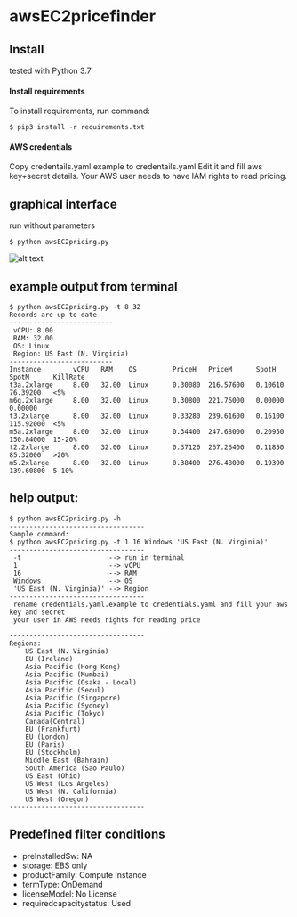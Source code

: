 # awsEC2pricefinder

## Install
tested with Python 3.7

#### Install requirements
To install requirements, run command:
```
$ pip3 install -r requirements.txt
```
#### AWS credentials
Copy credentails.yaml.example to credentails.yaml
Edit it and fill aws key+secret details. 
Your AWS user needs to have IAM rights to read pricing.

## graphical interface
run without parameters
```
$ python awsEC2pricing.py
```

![alt text](https://i.ibb.co/G0vdH9Y/image.png)

## example output from terminal
```
$ python awsEC2pricing.py -t 8 32
Records are up-to-date
--------------------------
 vCPU: 8.00
 RAM: 32.00
 OS: Linux
 Region: US East (N. Virginia)
--------------------------
Instance        vCPU   RAM    OS         PriceH   PriceM      SpotH    SpotM      KillRate
t3a.2xlarge     8.00   32.00  Linux      0.30080  216.57600   0.10610  76.39200   <5%
m6g.2xlarge     8.00   32.00  Linux      0.30800  221.76000   0.00000  0.00000       
t3.2xlarge      8.00   32.00  Linux      0.33280  239.61600   0.16100  115.92000  <5%
m5a.2xlarge     8.00   32.00  Linux      0.34400  247.68000   0.20950  150.84000  15-20%
t2.2xlarge      8.00   32.00  Linux      0.37120  267.26400   0.11850  85.32000   >20%
m5.2xlarge      8.00   32.00  Linux      0.38400  276.48000   0.19390  139.60800  5-10%
```

## help output:
```
$ python awsEC2pricing.py -h
----------------------------------
Sample command:
$ python awsEC2pricing.py -t 1 16 Windows 'US East (N. Virginia)'
----------------------------------
 -t                      --> run in terminal
 1                       --> vCPU
 16                      --> RAM
 Windows                 --> OS
 'US East (N. Virginia)' --> Region
----------------------------------
 rename credentials.yaml.example to credentials.yaml and fill your aws key and secret
 your user in AWS needs rights for reading price

----------------------------------
Regions:
    US East (N. Virginia)
    EU (Ireland)
    Asia Pacific (Hong Kong)
    Asia Pacific (Mumbai)
    Asia Pacific (Osaka - Local)
    Asia Pacific (Seoul)
    Asia Pacific (Singapore)
    Asia Pacific (Sydney)
    Asia Pacific (Tokyo)
    Canada(Central)
    EU (Frankfurt)
    EU (London)
    EU (Paris)
    EU (Stockholm)
    Middle East (Bahrain)
    South America (Sao Paulo)
    US East (Ohio)
    US West (Los Angeles)
    US West (N. California)
    US West (Oregon)
----------------------------------
```
## Predefined filter conditions 

- preInstalledSw: NA 
- storage: EBS only 
- productFamily: Compute Instance
- termType: OnDemand
- licenseModel: No License 
- requiredcapacitystatus: Used